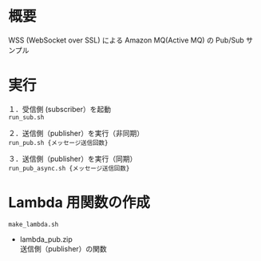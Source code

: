 # 概要
WSS (WebSocket over SSL) による Amazon MQ(Active MQ) の Pub/Sub サンプル

# 実行
１．受信側 (subscriber）を起動  
```run_sub.sh```

２．送信側（publisher）を実行（非同期）  
```run_pub.sh {メッセージ送信回数}```

３．送信側（publisher）を実行（同期）  
```run_pub_async.sh {メッセージ送信回数}```

# Lambda 用関数の作成
```make_lambda.sh```
- lambda_pub.zip  
    送信側（publisher）の関数